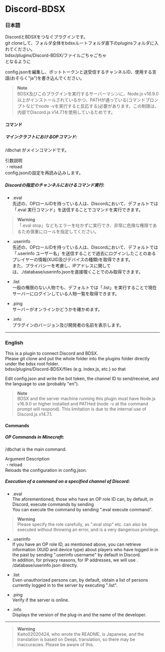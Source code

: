 # Discord-BDSX

### 日本語
DiscordとBDSXをつなぐプラグインです。  
git cloneして、フォルダ全体をbdsxルートフォルダ直下のpluginsフォルダに入れてください。  
bdsx/plugins/Discord-BDSX/ファイルごちゃごちゃ  
となるように  
  
config.jsonを編集し、ボットトークンと送受信するチャンネルID、使用する言語(おそらく"ja")を書き込んでください。  
    
> **Note**  
BDSX及びこのプラグインを実行するサーバーマシンに、Node.js v16.9.0以上がインストールされているかつ、PATHが通っている(コマンドプロンプトなどでnode -vを実行すると反応する)必要があります。この制限は、内部でDiscord.js v14.7.1を使用しているためです。  
  
#### コマンド  
##### マインクラフトにおけるOPコマンド:  
/dbchat がメインコマンドです。  
  
引数説明  
・reload  
config.jsonの設定を再読み込みします。  

##### Discordの指定のチャンネルにおけるコマンド実行:  
- .eval  
先述の、OPロールIDを持っている人は、Discordにおいて、デフォルトでは  
「.eval 実行コマンド」を送信することでコマンドを実行できます。
> **Warning**  
「.eval stop」などもエラーを吐かずに実行でき、非常に危険な権限であるため慎重にロールを指定してください。  

- .userinfo  
先述の、OPロールIDを持っている人は、Discordにおいて、デフォルトでは  
「.userinfo ユーザー名」を送信することで過去にログインしたことのあるプレイヤーの情報(XUID及びデバイスの種類)を取得できます。  
また、プライバシーを考慮し、IPアドレスに関しては、./database/userinfo.jsonを直接覗くことでのみ取得できます。  

- .list  
一般の権限のない人物でも、デフォルトでは「.list」を実行することで現在サーバーにログインしている人物一覧を取得できます。  

- .ping  
サーバーがオンラインかどうかを確かめます。  

- .info  
プラグインのバージョン及び開発者の名前を表示します。  

---
### English
This is a plugin to connect Discord and BDSX.  
Please git clone and put the whole folder into the plugins folder directly under the bdsx root folder.  
bdsx/plugins/Discord-BDSX/files (e.g. index.js, etc.)
so that  
  
Edit config.json and write the bot token, the channel ID to send/receive, and the language to use (probably "en").  
  
> **Note**   
BDSX and the server machine running this plugin must have Node.js v16.9.0 or higher installed and PATHed (node -v at the command prompt will respond). This limitation is due to the internal use of Discord.js v14.7.1.  
  
#### Commands 
##### OP Commands in Minecraft:
/dbchat is the main command.  
  
Argument Description  
・reload  
Reloads the configuration in config.json.  

##### Execution of a command on a specified channel of Discord: 
- .eval  
The aforementioned, those who have an OP role ID can, by default, in Discord, execute commands by sending  
You can execute the command by sending ".eval execute command".
> **Warning**  
Please specify the role carefully, as ".eval stop" etc. can also be executed without throwing an error, and is a very dangerous privilege.  

- .userinfo  
If you have an OP role ID, as mentioned above, you can retrieve information (XUID and device type) about players who have logged in in the past by sending ".userinfo username" by default in Discord.  
In addition, for privacy reasons, for IP addresses, we will use . /database/userinfo.json directly.  

- .list  
Even unauthorized persons can, by default, obtain a list of persons currently logged in to the server by executing ".list".  

- .ping  
Verify if the server is online.  

- .info  
Displays the version of the plug-in and the name of the developer.  

---
> **Warning**  
Kaito02020424, who wrote the README, is Japanese, and the translation is based on DeepL translation, so there may be inaccuracies. Please be aware of this.  

